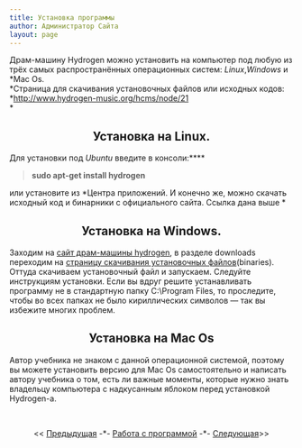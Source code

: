 ```yaml
---
title: Установка программы
author: Администратор Сайта
layout: page
---
```

Драм-машину Hydrogen можно установить на компьютер под любую из трёх самых распространённых операционных систем: *Linux*,*Windows* и *Mac Os.  
*Страница для скачивания установочных файлов или исходных кодов:  
*<http://www.hydrogen-music.org/hcms/node/21>  
*

<h2 style="text-align: center;">
  Установка на Linux.
</h2>

Для установки под *Ubuntu* введите в консоли:****

> **sudo apt-get install hydrogen**

или установите из *Центра приложений.
И конечно же, можно скачать исходный код и бинарники с официального сайта. Ссылка дана выше
*

<h2 style="text-align: center;">
  Установка на Windows.
</h2>

Заходим на [сайт драм-машины hydrogen][1], в разделе downloads переходим на [страницу скачивания установочных файлов][2](binaries). Оттуда скачиваем установочный файл и запускаем. Следуйте инструкциям установки. Если вы вдруг решите устанавливать программу не в стандартную папку C:\\Program Files, то проследите, чтобы во всех папках не было кириллических символов &#8212; так вы избежите многих проблем.

<h2 style="text-align: center;">
  Установка на Mac Os
</h2>

Автор учебника не знаком с данной операционной системой, поэтому вы можете установить версию для Mac Os самостоятельно и написать автору учебника о том, есть ли важные моменты, которые нужно знать владельцу компьютера с надкусанным яблоком перед установкой Hydrogen-а.

&nbsp;

<p style="text-align: center;">
  << <a href="/samouchitel/work/">Предыдущая</a> -*- <a href="/samouchitel/work/">Работа с программой</a> -*- <a href="/samouchitel/work/znakomstvo/">Следующая</a>>>
</p>

 [1]: http://www.hydrogen-music.org/
 [2]: http://www.hydrogen-music.org/hcms/node/21
 [3]: http://sourceforge.net/projects/hydrogen/files/Hydrogen/0.9.6%20Binaries/hydrogen_0.9.6-snapshot1.exe/download
